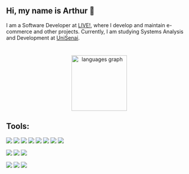 <h2 align="left">Hi, my name is Arthur 🤙</h2>
<div>
  <p>I am a Software Developer at <a href="https://www.liveoficial.com.br/">LIVE!</a>, where I develop and maintain e-commerce and other projects. Currently, I am studying Systems Analysis and Development at <a href="https://unisenaisc.com.br/">UniSenai</a>.</p>
</div>

#
<div align="center">
 <img src="https://github-readme-stats.vercel.app/api/top-langs?username=ArtSchmitz&locale=en&hide_title=false&layout=compact&card_width=320&langs_count=5&theme=dracula&hide_border=false&order=2" height="150" alt="languages graph" />
</div>
<h2>Tools:</h2>

![](https://img.shields.io/badge/Code-HTML5-informational?style=flat&logo=HTML5&color=E34F26)
![](https://img.shields.io/badge/Code-JavaScript-informational?style=flat&logo=JavaScript&color=F7DF1E)
![](https://img.shields.io/badge/Code-React-informational?style=flat&logo=react&color=61DAFB)
![](https://img.shields.io/badge/Code-Next-informational?style=flat&logo=nextdotjs&color=000)
![](https://img.shields.io/badge/Code-PHP-informational?style=flat&logo=php&color=777BB4)
![](https://img.shields.io/badge/Code-Laravel-informational?style=flat&logo=laravel&color=FF2D20)
![](https://img.shields.io/badge/Code-MySQL-informational?style=flat&logo=mysql&color=4479A1) 
![](https://img.shields.io/badge/Code-PostgreSQL-informational?style=flat&logo=PostgreSQL&color=0064a5) 

![](https://img.shields.io/badge/Style-CSS3-informational?style=flat&logo=CSS3&color=1572B6)
![](https://img.shields.io/badge/Style-Bootstrap-informational?style=flat&logo=Bootstrap&color=7952B3)
![](https://img.shields.io/badge/Style-styled--components-informational?style=flat&logo=styled-components&color=DB7093)

![](https://img.shields.io/badge/Tools-Git-informational?style=flat&logo=Git&color=F05032)
![](https://img.shields.io/badge/Tools-GitHub-informational?style=flat&logo=GitHub&color=181717)
![](https://img.shields.io/badge/Tools-Insomnia-informational?style=flat&logo=Insomnia&color=4000BF)
